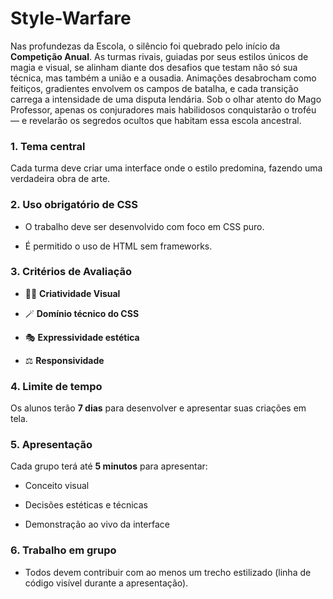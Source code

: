 # Style-Warfare

Nas profundezas da Escola, o silêncio foi quebrado pelo início da **Competição Anual**. As turmas rivais, guiadas por seus estilos únicos de magia e visual, se alinham diante dos desafios que testam não só sua técnica, mas também a união e a ousadia. Animações desabrocham como feitiços, gradientes envolvem os campos de batalha, e cada transição carrega a intensidade de uma disputa lendária. Sob o olhar atento do Mago Professor, apenas os conjuradores mais habilidosos conquistarão o troféu — e revelarão os segredos ocultos que habitam essa escola ancestral.


### 1. **Tema central**

Cada turma deve criar uma interface  onde o estilo predomina, fazendo uma verdadeira obra de arte. 

### 2. **Uso obrigatório de CSS**

- O trabalho deve ser desenvolvido com foco em CSS puro.
    
- É permitido o uso de HTML sem frameworks.

### 3. **Critérios de Avaliação**


- 🧙‍♂️ **Criatividade Visual**
    
- 🪄 **Domínio técnico do CSS**
    
    
- 🎭 **Expressividade estética**
    
- ⚖️ **Responsividade**
    

### 4. **Limite de tempo**

Os alunos terão **7 dias** para desenvolver e apresentar suas criações em tela.

### 5. **Apresentação**

Cada grupo terá até **5 minutos** para apresentar:

- Conceito visual
    
- Decisões estéticas e técnicas
    
- Demonstração ao vivo da interface
    

### 6. **Trabalho em grupo**


- Todos devem contribuir com ao menos um trecho estilizado (linha de código visível durante a apresentação).
